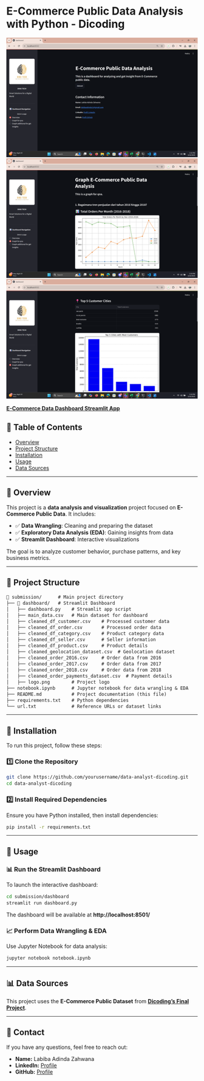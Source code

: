 # E-Commerce Public Data Analysis with Python - Dicoding

![Dashboard Screenshot 1](image1.png)
![Dashboard Screenshot 2](image2.png)
![Dashboard Screenshot 3](image3.png)


[**E-Commerce Data Dashboard Streamlit App**](#)  

## 📖 Table of Contents
- [Overview](#overview)
- [Project Structure](#project-structure)
- [Installation](#installation)
- [Usage](#usage)
- [Data Sources](#data-sources)

---

## 📌 Overview
This project is a **data analysis and visualization** project focused on **E-Commerce Public Data**. It includes:
- ✅ **Data Wrangling**: Cleaning and preparing the dataset
- ✅ **Exploratory Data Analysis (EDA)**: Gaining insights from data
- ✅ **Streamlit Dashboard**: Interactive visualizations

The goal is to analyze customer behavior, purchase patterns, and key business metrics.

---

## 📂 Project Structure
```
📂 submission/      # Main project directory
├── 📂 dashboard/   # Streamlit Dashboard
│   ├── dashboard.py    # Streamlit app script
│   ├── main_data.csv   # Main dataset for dashboard
│   ├── cleaned_df_customer.csv    # Processed customer data
│   ├── cleaned_df_order.csv       # Processed order data
│   ├── cleaned_df_category.csv    # Product category data
│   ├── cleaned_df_seller.csv      # Seller information
│   ├── cleaned_df_product.csv     # Product details
│   ├── cleaned_geolocation_dataset.csv  # Geolocation dataset
│   ├── cleaned_order_2016.csv     # Order data from 2016
│   ├── cleaned_order_2017.csv     # Order data from 2017
│   ├── cleaned_order_2018.csv     # Order data from 2018
│   ├── cleaned_order_payments_dataset.csv  # Payment details
│   ├── logo.png        # Project logo
├── notebook.ipynb      # Jupyter notebook for data wrangling & EDA
├── README.md           # Project documentation (this file)
├── requirements.txt    # Python dependencies
└── url.txt             # Reference URLs or dataset links
```

---

## 🔧 Installation
To run this project, follow these steps:

### 1️⃣ Clone the Repository
```bash
git clone https://github.com/yourusername/data-analyst-dicoding.git
cd data-analyst-dicoding
```

### 2️⃣ Install Required Dependencies
Ensure you have Python installed, then install dependencies:
```bash
pip install -r requirements.txt
```

---

## 🚀 Usage
### 📊 **Run the Streamlit Dashboard**
To launch the interactive dashboard:
```bash
cd submission/dashboard
streamlit run dashboard.py
```
The dashboard will be available at **http://localhost:8501/**

### 📈 **Perform Data Wrangling & EDA**
Use Jupyter Notebook for data analysis:
```bash
jupyter notebook notebook.ipynb
```

---

## 📊 Data Sources
This project uses the **E-Commerce Public Dataset** from **[Dicoding’s Final Project](https://www.dicoding.com/)**.

---

## 📧 Contact
If you have any questions, feel free to reach out:
- **Name:** Labiba Adinda Zahwana
- **LinkedIn:** [Profile](https://id.linkedin.com/in/labibaadinda/)
- **GitHub:** [Profile](https://github.com/labibaadinda)

